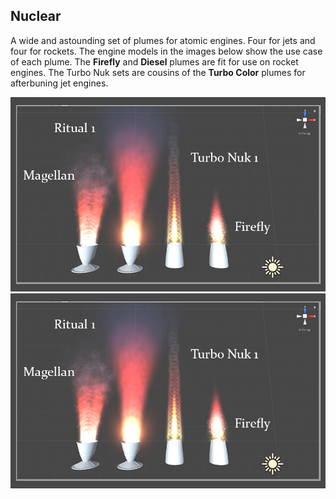 ## Nuclear
A wide and astounding set of plumes for atomic engines. Four for jets and four for rockets. The engine models in the images below show the use case of each plume. The **Firefly** and **Diesel** plumes are fit for use on rocket engines. The Turbo Nuk sets are cousins of the **Turbo Color** plumes for afterbuning jet engines.
 
![Nukes 1](https://raw.githubusercontent.com/JadeOfMaar/PlumeParty/master/Engines/Nuclear/Nukes1.jpg)
![Nukes 2](https://raw.githubusercontent.com/JadeOfMaar/PlumeParty/master/Engines/Nuclear/Nukes1.jpg)
